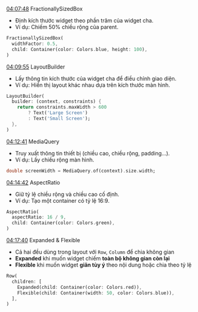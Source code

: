 [04:07:48](https://www.youtube.com/watch?v=3kaGC_DrUnw&list=WL&index=1&t=14868s) FractionallySizedBox

- Định kích thước widget theo phần trăm của widget cha.
- Ví dụ: Chiếm 50% chiều rộng của parent.

```dart
FractionallySizedBox(
  widthFactor: 0.5,
  child: Container(color: Colors.blue, height: 100),
)
```

[04:09:55](https://www.youtube.com/watch?v=3kaGC_DrUnw&list=WL&index=1&t=14995s) LayoutBuilder

- Lấy thông tin kích thước của widget cha để điều chỉnh giao diện.
- Ví dụ: Hiển thị layout khác nhau dựa trên kích thước màn hình.

```dart
LayoutBuilder(
  builder: (context, constraints) {
    return constraints.maxWidth > 600
        ? Text('Large Screen')
        : Text('Small Screen');
  },
)
```

[04:12:41](https://www.youtube.com/watch?v=3kaGC_DrUnw&list=WL&index=1&t=15161s) MediaQuery

- Truy xuất thông tin thiết bị (chiều cao, chiều rộng, padding...).
- Ví dụ: Lấy chiều rộng màn hình.

```dart
double screenWidth = MediaQuery.of(context).size.width;
```

[04:14:42](https://www.youtube.com/watch?v=3kaGC_DrUnw&list=WL&index=1&t=15282s) AspectRatio 

- Giữ tỷ lệ chiều rộng và chiều cao cố định.
- Ví dụ: Tạo một container có tỷ lệ 16:9.

```dart
AspectRatio(
  aspectRatio: 16 / 9,
  child: Container(color: Colors.green),
)
```

[04:17:40](https://www.youtube.com/watch?v=3kaGC_DrUnw&list=WL&index=1&t=15460s) Expanded & Flexible
- Cả hai đều dùng trong layout với `Row`, `Column` để chia không gian
- **Expanded** khi muốn widget chiếm **toàn bộ không gian còn lại**
- **Flexible** khi muốn widget **giãn tùy ý** theo nội dung hoặc chia theo tỷ lệ

```dart
Row(
  children: [
    Expanded(child: Container(color: Colors.red)),
    Flexible(child: Container(width: 50, color: Colors.blue)),
  ],
)
```

